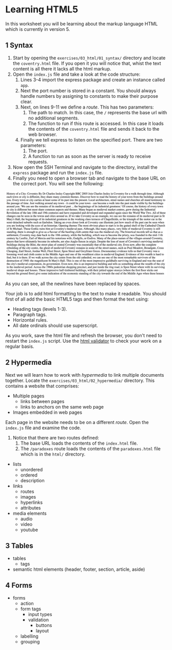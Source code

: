 
# Learning HTML5

In this worksheet you will be learning about the markup language HTML which is currently in version 5.

## 1 Syntax

1. Start by opening the `exercises/03_html/01_syntax/` directory and locate the `coventry.html` file. If you open it you will notice that, whist the text content is all there it lacks all the html markup.
2. Open the `index.js` file and take a look at the code structure:
    1. Lines 3-4 import the express package and create an instance called `app`.
    2. Next the port number is stored in a constant. You should always handle numbers by assigning to constants to make their purpose clear.
    3. Next, on lines 9-11 we define a _route_. This has two parameters:
        1. The path to match. In this case, the `/` represents the base url with no additional segments.
        2. The function to run if this route is accessed. In this case it loads the contents of the `coventry.html` file and sends it back to the web browser.
    4. Finally we tell express to listen on the specified port. There are two parameters:
        1. The port.
        2. A function to run as soon as the server is ready to receive requests.
3. Now open the SSH Terminal and navigate to the directory, install the `express` package and run the `index.js` file.
4. Finally you need to open a browser tab and navigate to the base URL on the correct port. You will see the following:

![the unformatted text](exercises/.images/chrome_07.png)

As you can see, all the newlines have been replaced by spaces.

Your job is to add html formatting to the text to make it readable. You should first of all add the basic HTML5 tags and then format the text using:

- Heading tags (levels 1-3).
- Paragraph tags.
- Horizontal rules.
- All date ordinals should use superscript.

As you work, save the html file and refresh the browser, you don't need to restart the `index.js` script. Use the [html validator](https://validator.w3.org/#validate_by_input) to check your work on a regular basis.

## 2 Hypermedia

Next we will learn how to work with _hypermedia_ to link multiple documents together. Locate the `exercises/03_html/02_hypermedia/` directory. This contains a website that comprises:

- Multiple pages
    - links between pages
    - links to anchors on the same web page
- Images embedded in web pages

Each page in the website needs to be on a different _route_. Open the `index.js` file and examine the code.

1. Notice that there are two routes defined:
    1. The base URL loads the contents of the `index.html` file.
    2. The `/paradoxes` route loads the contents of the `paradoxes.html` file which is in the `html/` directory.

- lists
    - unordered
    - ordered
    - description
- links
    - routes
    - images
    - hyperlinks
    - attributes
- media elements
    - audio
    - video
    - youtube

## 3 Tables

- tables
    - tags
- semantic html elements (header, footer, section, article, aside)

## 4 Forms

- forms
    - action
    - form tags
      - input types
      - validation
        - buttons
        - layout
    - labelling
    - grouping
